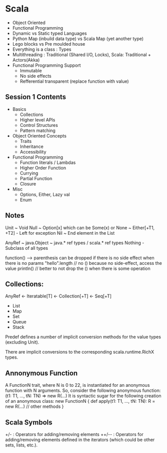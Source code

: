 # Scala

- Object Oriented
- Functional Programming
- Dynamic vs Static typed Languages
- Python Map (inbuild data type) vs Scala Map (yet another type)
- Lego blocks vs Pre moulded house
- Everything is a class : Types
- Multithreading : Traditional (Shared I/O, Locks), Scala: Traditional + Actors(Akka)
- Functional Programming Support
    - Immutable
    - No side effects
    - Refferential transparent (replace function with value) 


## Session 1 Contents
- Basics
    - Collections 
    - Higher level APIs
    - Control Structures
    - Pattern matching
- Object Oriented Concepts
    - Traits
    - Inheritance
    - Accessibility
- Functional Programming
    - Function literals / Lambdas
    - Higher Order Function
    - Currying
    - Partial Function
    - Closure
- Misc
    - Options, Either, Lazy val
    - Enum
    

## Notes

Unit ~ Void
Null ~ Option[x] which can be Some(x) or None  ~ Either[+T1, +T2] - Left for exception
Nil ~ End element in the List

AnyRef ~ java.Object ~ java.* ref types / scala.* ref types
Nothing - Subclass of all types

function() --> parenthesis can be dropped if there is no side effect when there is no params
"hello".length // no () because no side-effect, access the value
println() // better to not drop the () when there is some operation


## Collections:
AnyRef <- Iteratable[T] <- Collection[+T] <- Seq[+T]
- List
- Map
- Set
- Queue
- Stack

Predef defines a number of implicit conversion methods for the value types (excluding Unit).

There are implicit conversions to the corresponding scala.runtime.RichX types.

## Annonymous Function
A FunctionN trait, where N is 0 to 22, is instantiated for an anonymous function with
N arguments. So, consider the following anonymous function:
          (t1: T1, ..., tN: TN) => new R(...)
It is syntactic sugar for the following creation of an anonymous class:
new FunctionN {
  def apply(t1: T1, ..., tN: TN): R = new R(...)
  // other methods
}

## Scala Symbols
+/- : Operators for adding/removing elements
++/-- : Operators for adding/removing elements defined in the iterators (which could be other sets, lists, etc.).

